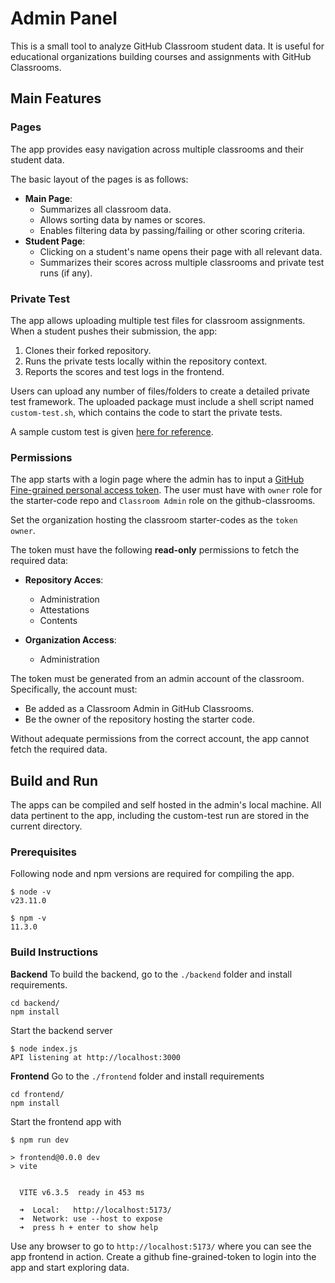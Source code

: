 # Admin Panel

This is a small tool to analyze GitHub Classroom student data. It is useful for educational organizations building courses and assignments with GitHub Classrooms.

## Main Features

### Pages
The app provides easy navigation across multiple classrooms and their student data.

The basic layout of the pages is as follows:
- **Main Page**:
  - Summarizes all classroom data.
  - Allows sorting data by names or scores.
  - Enables filtering data by passing/failing or other scoring criteria.
- **Student Page**:
  - Clicking on a student's name opens their page with all relevant data.
  - Summarizes their scores across multiple classrooms and private test runs (if any).

### Private Test

The app allows uploading multiple test files for classroom assignments. When a student pushes their submission, the app:
1. Clones their forked repository.
2. Runs the private tests locally within the repository context.
3. Reports the scores and test logs in the frontend.

Users can upload any number of files/folders to create a detailed private test framework. The uploaded package must include a shell script named `custom-test.sh`, which contains the code to start the private tests.

A sample custom test is given [here for reference](./custom_test.sh).

### Permissions
The app starts with a login page where the admin has to input a [GitHub Fine-grained personal access token](https://docs.github.com/en/authentication/keeping-your-account-and-data-secure/managing-your-personal-access-tokens). The user must have with `owner` role for the starter-code repo and `Classroom Admin` role on the github-classrooms. 

Set the organization hosting the classroom starter-codes as the `token owner`.  

The token must have the following **read-only** permissions to fetch the required data:
- **Repository Acces**:
  - Administration
  - Attestations
  - Contents

- **Organization Access**:
  - Administration

The token must be generated from an admin account of the classroom. Specifically, the account must:
- Be added as a Classroom Admin in GitHub Classrooms.
- Be the owner of the repository hosting the starter code.

Without adequate permissions from the correct account, the app cannot fetch the required data.

## Build and Run
The apps can be compiled and self hosted in the admin's local machine. All data pertinent to the app, including the custom-test run are stored in the current directory.

### Prerequisites
Following node and npm versions are required for compiling the app.

```shell
$ node -v
v23.11.0

$ npm -v
11.3.0
```

### Build Instructions

**Backend**
To build the backend, go to the `./backend` folder and install requirements.
```shell
cd backend/
npm install
```

Start the backend server
```shell
$ node index.js 
API listening at http://localhost:3000
```

**Frontend**
Go to the `./frontend` folder and install requirements
```shell
cd frontend/
npm install
```

Start the frontend app with
```shell
$ npm run dev

> frontend@0.0.0 dev
> vite


  VITE v6.3.5  ready in 453 ms

  ➜  Local:   http://localhost:5173/
  ➜  Network: use --host to expose
  ➜  press h + enter to show help
```

Use any browser to go to `http://localhost:5173/` where you can see the app frontend in action. Create a github fine-grained-token to login into the app and start exploring data.